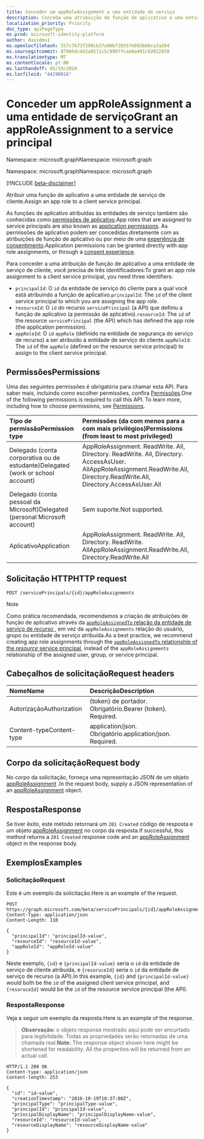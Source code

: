 ```yaml
---
title: Conceder um appRoleAssignment a uma entidade de serviço
description: Conceda uma atribuição de função de aplicativo a uma entidade de serviço.
localization_priority: Priority
doc_type: apiPageType
ms.prod: microsoft-identity-platform
author: davidmu1
ms.openlocfilehash: 557c7673f299cb37a90bf20357e093b80ca3a264
ms.sourcegitcommit: 87966dcd42a0111c5c9987fcae0a491c92022938
ms.translationtype: MT
ms.contentlocale: pt-BR
ms.lasthandoff: 05/19/2020
ms.locfileid: "44290016"
---
```

# <a name="grant-an-approleassignment-to-a-service-principal"></a><span data-ttu-id="a4c83-103">Conceder um appRoleAssignment a uma entidade de serviço</span><span class="sxs-lookup"><span data-stu-id="a4c83-103">Grant an appRoleAssignment to a service principal</span></span>

<span data-ttu-id="a4c83-104">Namespace: microsoft.graph</span><span class="sxs-lookup"><span data-stu-id="a4c83-104">Namespace: microsoft.graph</span></span>

<span data-ttu-id="a4c83-105">Namespace: microsoft.graph</span><span class="sxs-lookup"><span data-stu-id="a4c83-105">Namespace: microsoft.graph</span></span>

[!INCLUDE [beta-disclaimer](../../includes/beta-disclaimer.md)]

<span data-ttu-id="a4c83-106">Atribuir uma função de aplicativo a uma entidade de serviço de cliente.</span><span class="sxs-lookup"><span data-stu-id="a4c83-106">Assign an app role to a client service principal.</span></span>

<span data-ttu-id="a4c83-107">As funções de aplicativo atribuídas às entidades de serviço também são conhecidas como [permissões de aplicativo](https://docs.microsoft.com/azure/active-directory/develop/v2-permissions-and-consent#permission-types).</span><span class="sxs-lookup"><span data-stu-id="a4c83-107">App roles that are assigned to service principals are also known as [application permissions](https://docs.microsoft.com/azure/active-directory/develop/v2-permissions-and-consent#permission-types).</span></span> <span data-ttu-id="a4c83-108">As permissões de aplicativo podem ser concedidas diretamente com as atribuições de função de aplicativo ou por meio de uma [experiência de consentimento](https://docs.microsoft.com/azure/active-directory/develop/application-consent-experience).</span><span class="sxs-lookup"><span data-stu-id="a4c83-108">Application permissions can be granted directly with app role assignments, or through a [consent experience](https://docs.microsoft.com/azure/active-directory/develop/application-consent-experience).</span></span>

<span data-ttu-id="a4c83-109">Para conceder a uma atribuição de função de aplicativo a uma entidade de serviço de cliente, você precisa de três identificadores:</span><span class="sxs-lookup"><span data-stu-id="a4c83-109">To grant an app role assignment to a client service principal, you need three identifiers:</span></span>

- <span data-ttu-id="a4c83-110">`principalId`: O `id` da entidade de serviço do cliente para a qual você está atribuindo a função de aplicativo.</span><span class="sxs-lookup"><span data-stu-id="a4c83-110">`principalId`: The `id` of the client service principal to which you are assigning the app role.</span></span>
- <span data-ttu-id="a4c83-111">`resourceId`: O `id` do recurso `servicePrincipal` (a API) que definiu a função de aplicativo (a permissão de aplicativo).</span><span class="sxs-lookup"><span data-stu-id="a4c83-111">`resourceId`: The `id` of the resource `servicePrincipal` (the API) which has defined the app role (the application permission).</span></span>
- <span data-ttu-id="a4c83-112">`appRoleId`: O `id` `appRole` (definido na entidade de segurança do serviço de recurso) a ser atribuído à entidade de serviço do cliente.</span><span class="sxs-lookup"><span data-stu-id="a4c83-112">`appRoleId`: The `id` of the `appRole` (defined on the resource service principal) to assign to the client service principal.</span></span>

## <a name="permissions"></a><span data-ttu-id="a4c83-113">Permissões</span><span class="sxs-lookup"><span data-stu-id="a4c83-113">Permissions</span></span>

<span data-ttu-id="a4c83-p102">Uma das seguintes permissões é obrigatória para chamar esta API. Para saber mais, incluindo como escolher permissões, confira [Permissões](/graph/permissions-reference).</span><span class="sxs-lookup"><span data-stu-id="a4c83-p102">One of the following permissions is required to call this API. To learn more, including how to choose permissions, see [Permissions](/graph/permissions-reference).</span></span>

|<span data-ttu-id="a4c83-116">Tipo de permissão</span><span class="sxs-lookup"><span data-stu-id="a4c83-116">Permission type</span></span>      | <span data-ttu-id="a4c83-117">Permissões (da com menos para a com mais privilégios)</span><span class="sxs-lookup"><span data-stu-id="a4c83-117">Permissions (from least to most privileged)</span></span>              |
|:--------------------|:---------------------------------------------------------|
|<span data-ttu-id="a4c83-118">Delegado (conta corporativa ou de estudante)</span><span class="sxs-lookup"><span data-stu-id="a4c83-118">Delegated (work or school account)</span></span> | <span data-ttu-id="a4c83-119">AppRoleAssignment. ReadWrite. All, Directory. ReadWrite. All, Directory. AccessAsUser. All</span><span class="sxs-lookup"><span data-stu-id="a4c83-119">AppRoleAssignment.ReadWrite.All, Directory.ReadWrite.All, Directory.AccessAsUser.All</span></span>    |
|<span data-ttu-id="a4c83-120">Delegado (conta pessoal da Microsoft)</span><span class="sxs-lookup"><span data-stu-id="a4c83-120">Delegated (personal Microsoft account)</span></span> | <span data-ttu-id="a4c83-121">Sem suporte.</span><span class="sxs-lookup"><span data-stu-id="a4c83-121">Not supported.</span></span>    |
|<span data-ttu-id="a4c83-122">Aplicativo</span><span class="sxs-lookup"><span data-stu-id="a4c83-122">Application</span></span> | <span data-ttu-id="a4c83-123">AppRoleAssignment. ReadWrite. All, Directory. ReadWrite. All</span><span class="sxs-lookup"><span data-stu-id="a4c83-123">AppRoleAssignment.ReadWrite.All, Directory.ReadWrite.All</span></span> |

## <a name="http-request"></a><span data-ttu-id="a4c83-124">Solicitação HTTP</span><span class="sxs-lookup"><span data-stu-id="a4c83-124">HTTP request</span></span>

<!-- { "blockType": "ignored" } -->
```http
POST /servicePrincipals/{id}/appRoleAssignments
```

> [!NOTE]
> <span data-ttu-id="a4c83-125">Como prática recomendada, recomendamos a criação de atribuições de função de aplicativo através da [ `appRoleAssignedTo` relação da entidade de serviço de _recurso_ ](serviceprincipal-post-approleassignedto.md), em vez da `appRoleAssignments` relação do usuário, grupo ou entidade de serviço atribuída.</span><span class="sxs-lookup"><span data-stu-id="a4c83-125">As a best practice, we recommend creating app role assignments through the [`appRoleAssignedTo` relationship of the _resource_ service principal](serviceprincipal-post-approleassignedto.md), instead of the `appRoleAssignments` relationship of the assigned user, group, or service principal.</span></span>

## <a name="request-headers"></a><span data-ttu-id="a4c83-126">Cabeçalhos de solicitação</span><span class="sxs-lookup"><span data-stu-id="a4c83-126">Request headers</span></span>

| <span data-ttu-id="a4c83-127">Nome</span><span class="sxs-lookup"><span data-stu-id="a4c83-127">Name</span></span>       | <span data-ttu-id="a4c83-128">Descrição</span><span class="sxs-lookup"><span data-stu-id="a4c83-128">Description</span></span>|
|:-----------|:----------|
| <span data-ttu-id="a4c83-129">Autorização</span><span class="sxs-lookup"><span data-stu-id="a4c83-129">Authorization</span></span> | <span data-ttu-id="a4c83-p103">{token} de portador. Obrigatório.</span><span class="sxs-lookup"><span data-stu-id="a4c83-p103">Bearer {token}. Required.</span></span>  |
| <span data-ttu-id="a4c83-132">Content-type</span><span class="sxs-lookup"><span data-stu-id="a4c83-132">Content-type</span></span> | <span data-ttu-id="a4c83-p104">application/json. Obrigatório.</span><span class="sxs-lookup"><span data-stu-id="a4c83-p104">application/json. Required.</span></span> |

## <a name="request-body"></a><span data-ttu-id="a4c83-135">Corpo da solicitação</span><span class="sxs-lookup"><span data-stu-id="a4c83-135">Request body</span></span>

<span data-ttu-id="a4c83-136">No corpo da solicitação, forneça uma representação JSON de um objeto [appRoleAssignment](../resources/approleassignment.md) .</span><span class="sxs-lookup"><span data-stu-id="a4c83-136">In the request body, supply a JSON representation of an [appRoleAssignment](../resources/approleassignment.md) object.</span></span>

## <a name="response"></a><span data-ttu-id="a4c83-137">Resposta</span><span class="sxs-lookup"><span data-stu-id="a4c83-137">Response</span></span>

<span data-ttu-id="a4c83-138">Se tiver êxito, este método retornará um `201 Created` código de resposta e um objeto [appRoleAssignment](../resources/approleassignment.md) no corpo da resposta.</span><span class="sxs-lookup"><span data-stu-id="a4c83-138">If successful, this method returns a `201 Created` response code and an [appRoleAssignment](../resources/approleassignment.md) object in the response body.</span></span>

## <a name="examples"></a><span data-ttu-id="a4c83-139">Exemplos</span><span class="sxs-lookup"><span data-stu-id="a4c83-139">Examples</span></span>

### <a name="request"></a><span data-ttu-id="a4c83-140">Solicitação</span><span class="sxs-lookup"><span data-stu-id="a4c83-140">Request</span></span>

<span data-ttu-id="a4c83-141">Este é um exemplo da solicitação.</span><span class="sxs-lookup"><span data-stu-id="a4c83-141">Here is an example of the request.</span></span>

<!-- {
  "blockType": "request",
  "name": "group_create_approleassignment"
}-->

```http
POST https://graph.microsoft.com/beta/servicePrincipals/{id}/appRoleAssignments
Content-Type: application/json
Content-Length: 110

{
  "principalId": "principalId-value",
  "resourceId": "resourceId-value",
  "appRoleId": "appRoleId-value"
}
```

<span data-ttu-id="a4c83-142">Neste exemplo, `{id}` e `{principalId-value}` seria o `id` da entidade de serviço de cliente atribuída, e `{resoruceId}` seria o `id` da entidade de serviço de recurso (a API).</span><span class="sxs-lookup"><span data-stu-id="a4c83-142">In this example, `{id}` and `{principalId-value}` would both be the `id` of the assigned client service principal, and `{resoruceId}` would be the `id` of the resource service principal (the API).</span></span>

### <a name="response"></a><span data-ttu-id="a4c83-143">Resposta</span><span class="sxs-lookup"><span data-stu-id="a4c83-143">Response</span></span>

<span data-ttu-id="a4c83-144">Veja a seguir um exemplo da resposta.</span><span class="sxs-lookup"><span data-stu-id="a4c83-144">Here is an example of the response.</span></span> 

> <span data-ttu-id="a4c83-p105">**Observação:** o objeto response mostrado aqui pode ser encurtado para legibilidade. Todas as propriedades serão retornadas de uma chamada real.</span><span class="sxs-lookup"><span data-stu-id="a4c83-p105">**Note:** The response object shown here might be shortened for readability. All the properties will be returned from an actual call.</span></span>

<!-- {
  "blockType": "response",
  "truncated": true,
  "@odata.type": "microsoft.graph.appRoleAssignment"
} -->

```http
HTTP/1.1 200 OK
Content-type: application/json
Content-length: 253

{
  "id": "id-value",
  "creationTimestamp": "2016-10-19T10:37:00Z",
  "principalType": "principalType-value",
  "principalId": "principalId-value",
  "principalDisplayName": "principalDisplayName-value",
  "resourceId": "resourceId-value",
  "resourceDisplayName": "resourceDisplayName-value"
}
```

<!-- uuid: 8fcb5dbc-d5aa-4681-8e31-b001d5168d79
2015-10-25 14:57:30 UTC -->
<!--
{
  "type": "#page.annotation",
  "description": "Create appRoleAssignment",
  "keywords": "",
  "section": "documentation",
  "tocPath": "",
  "suppressions": [
  ]
}
-->
